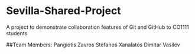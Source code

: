 # Sevilla-Shared-Project
A project to demonstrate collaboration features of Git and GitHub to CO1111 students

##Team Members:
Pangiotis Zavros
Stefanos Xanalatos
Dimitar Vasilev
